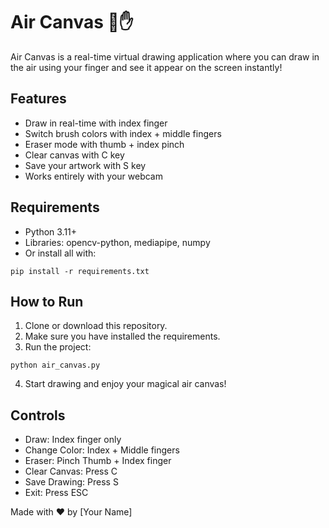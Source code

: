 # Air Canvas 🎨✋

Air Canvas is a real-time virtual drawing application where you can draw in the air using your finger and see it appear on the screen instantly!

## Features
- Draw in real-time with index finger
- Switch brush colors with index + middle fingers
- Eraser mode with thumb + index pinch
- Clear canvas with C key
- Save your artwork with S key
- Works entirely with your webcam

## Requirements
- Python 3.11+
- Libraries: opencv-python, mediapipe, numpy
- Or install all with:
```
pip install -r requirements.txt
```

## How to Run
1. Clone or download this repository.
2. Make sure you have installed the requirements.
3. Run the project:
```
python air_canvas.py
```
4. Start drawing and enjoy your magical air canvas!

## Controls
- Draw: Index finger only
- Change Color: Index + Middle fingers
- Eraser: Pinch Thumb + Index finger
- Clear Canvas: Press C
- Save Drawing: Press S
- Exit: Press ESC

Made with ❤️ by [Your Name]
